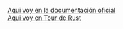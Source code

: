 [Aqui voy en la documentación oficial ](https://doc.rust-lang.org/book/ch09-03-to-panic-or-not-to-panic.html#guidelines-for-error-handling)  
[Aqui voy en Tour de Rust](https://tourofrust.com/chapter_9_es.html)
